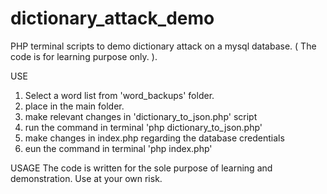 # dictionary_attack_demo
PHP terminal scripts to demo dictionary attack on a mysql database. ( The code is for learning purpose only. ). 

USE
1. Select a word list from 'word_backups' folder.
2. place in the main folder.
3. make relevant changes in 'dictionary_to_json.php' script
4. run the command in terminal 'php dictionary_to_json.php'
5. make changes in index.php regarding the database credentials
6. eun the command in terminal 'php index.php'

USAGE
The code is written for the sole purpose of learning and demonstration. Use at your own risk.